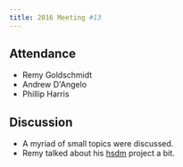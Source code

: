 ```yaml
---
title: 2016 Meeting #13
---
```


## Attendance

* Remy Goldschmidt
* Andrew D'Angelo
* Phillip Harris

## Discussion

* A myriad of small topics were discussed.
* Remy talked about his [hsdm][] project a bit.

[hsdm]:
  https://github.com/taktoa/hsdm
